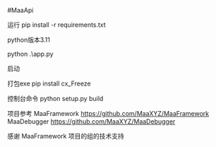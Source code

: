 #MaaApi

运行
pip install -r requirements.txt

python版本3.11 

python .\app.py

启动

打包exe
pip install cx_Freeze

控制台命令
python setup.py build


项目参考
              MaaFramework   https://github.com/MaaXYZ/MaaFramework      
        MaaDebugger   https://github.com/MaaXYZ/MaaDebugger

感谢 MaaFramework 项目的组的技术支持